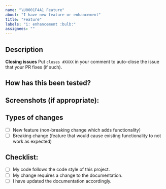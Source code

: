```yaml
---
name: "\U0001F4A1 Feature"
about: "I have new feature or enhancement"
title: "Feature"
labels: "i: enhancement :bulb:"
assignees: ""
---
```


<!--- Provide a general summary of your changes in the Title above -->

## Description

<!--- Describe your changes in detail or link to a relevant issue -->

**Closing issues**
Put `closes #XXXX` in your comment to auto-close the issue that your PR fixes (if such).

## How has this been tested?

<!--- Please describe in detail how you tested your changes. -->
<!--- Include details of your testing environment, tests ran to see how -->
<!--- your change affects other areas of the code, etc. -->

## Screenshots (if appropriate):

## Types of changes

<!--- What types of changes does your code introduce? Put an `x` in all the boxes that apply: -->

- [ ] New feature (non-breaking change which adds functionality)
- [ ] Breaking change (feature that would cause existing functionality to not work as expected)

## Checklist:

<!--- Go over all the following points, and put an `x` in all the boxes that apply. -->
<!--- If you're unsure about any of these, don't hesitate to ask. We're here to help! -->

- [ ] My code follows the code style of this project.
- [ ] My change requires a change to the documentation.
- [ ] I have updated the documentation accordingly.
